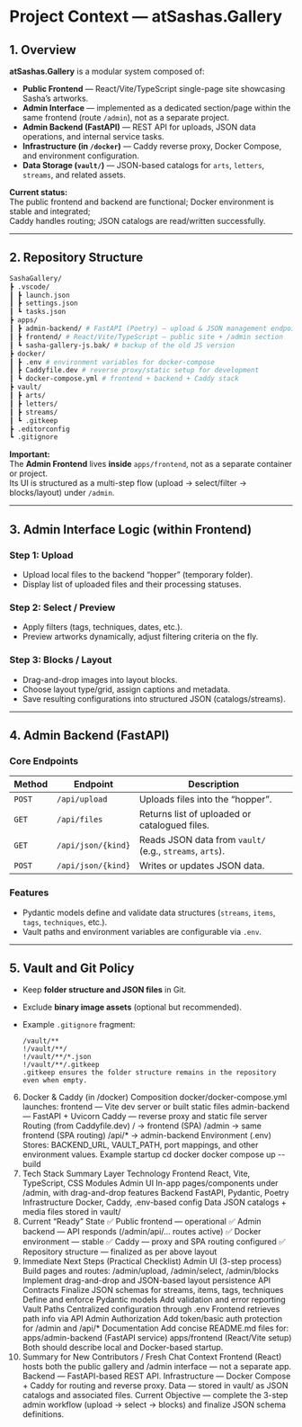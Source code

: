 # Project Context — atSashas.Gallery

## 1. Overview

**atSashas.Gallery** is a modular system composed of:

-   **Public Frontend** — React/Vite/TypeScript single-page site showcasing Sasha’s artworks.
-   **Admin Interface** — implemented as a dedicated section/page within the same frontend (route `/admin`), not as a separate project.
-   **Admin Backend (FastAPI)** — REST API for uploads, JSON data operations, and internal service tasks.
-   **Infrastructure (in `/docker`)** — Caddy reverse proxy, Docker Compose, and environment configuration.
-   **Data Storage (`vault/`)** — JSON-based catalogs for `arts`, `letters`, `streams`, and related assets.

**Current status:**  
The public frontend and backend are functional; Docker environment is stable and integrated;  
Caddy handles routing; JSON catalogs are read/written successfully.

---

## 2. Repository Structure

```bash
SashaGallery/
┣ .vscode/
┃ ┣ launch.json
┃ ┣ settings.json
┃ ┗ tasks.json
┣ apps/
┃ ┣ admin-backend/ # FastAPI (Poetry) — upload & JSON management endpoints
┃ ┣ frontend/ # React/Vite/TypeScript — public site + /admin section
┃ ┗ sasha-gallery-js.bak/ # backup of the old JS version
┣ docker/
┃ ┣ .env # environment variables for docker-compose
┃ ┣ Caddyfile.dev # reverse proxy/static setup for development
┃ ┗ docker-compose.yml # frontend + backend + Caddy stack
┣ vault/
┃ ┣ arts/
┃ ┣ letters/
┃ ┣ streams/
┃ ┗ .gitkeep
┣ .editorconfig
┗ .gitignore
```

**Important:**  
The **Admin Frontend** lives **inside** `apps/frontend`, not as a separate container or project.  
Its UI is structured as a multi-step flow (upload → select/filter → blocks/layout) under `/admin`.

---

## 3. Admin Interface Logic (within Frontend)

### Step 1: Upload

-   Upload local files to the backend “hopper” (temporary folder).
-   Display list of uploaded files and their processing statuses.

### Step 2: Select / Preview

-   Apply filters (tags, techniques, dates, etc.).
-   Preview artworks dynamically, adjust filtering criteria on the fly.

### Step 3: Blocks / Layout

-   Drag-and-drop images into layout blocks.
-   Choose layout type/grid, assign captions and metadata.
-   Save resulting configurations into structured JSON (catalogs/streams).

---

## 4. Admin Backend (FastAPI)

### Core Endpoints

| Method | Endpoint           | Description                                              |
| ------ | ------------------ | -------------------------------------------------------- |
| `POST` | `/api/upload`      | Uploads files into the “hopper”.                         |
| `GET`  | `/api/files`       | Returns list of uploaded or catalogued files.            |
| `GET`  | `/api/json/{kind}` | Reads JSON data from `vault/` (e.g., `streams`, `arts`). |
| `POST` | `/api/json/{kind}` | Writes or updates JSON data.                             |

### Features

-   Pydantic models define and validate data structures (`streams`, `items`, `tags`, `techniques`, etc.).
-   Vault paths and environment variables are configurable via `.env`.

---

## 5. Vault and Git Policy

-   Keep **folder structure and JSON files** in Git.
-   Exclude **binary image assets** (optional but recommended).
-   Example `.gitignore` fragment:

    ```gitignore
    /vault/**
    !/vault/**/
    !/vault/**/*.json
    !/vault/**/.gitkeep
    .gitkeep ensures the folder structure remains in the repository even when empty.
    ```

6. Docker & Caddy (in /docker)
   Composition
   docker/docker-compose.yml launches:
   frontend — Vite dev server or built static files
   admin-backend — FastAPI + Uvicorn
   Caddy — reverse proxy and static file server
   Routing (from Caddyfile.dev)
   / → frontend (SPA)
   /admin → same frontend (SPA routing)
   /api/\* → admin-backend
   Environment (.env)
   Stores:
   BACKEND_URL, VAULT_PATH, port mappings, and other environment values.
   Example startup
   cd docker
   docker compose up --build
7. Tech Stack Summary
   Layer Technology
   Frontend React, Vite, TypeScript, CSS Modules
   Admin UI In-app pages/components under /admin, with drag-and-drop features
   Backend FastAPI, Pydantic, Poetry
   Infrastructure Docker, Caddy, .env-based config
   Data JSON catalogs + media files stored in vault/
8. Current “Ready” State
   ✅ Public frontend — operational
   ✅ Admin backend — API responds (/admin/api/... routes active)
   ✅ Docker environment — stable
   ✅ Caddy — proxy and SPA routing configured
   ✅ Repository structure — finalized as per above layout
9. Immediate Next Steps (Practical Checklist)
   Admin UI (3-step process)
   Build pages and routes: /admin/upload, /admin/select, /admin/blocks
   Implement drag-and-drop and JSON-based layout persistence
   API Contracts
   Finalize JSON schemas for streams, items, tags, techniques
   Define and enforce Pydantic models
   Add validation and error reporting
   Vault Paths
   Centralized configuration through .env
   Frontend retrieves path info via API
   Admin Authorization
   Add token/basic auth protection for /admin and /api/\*
   Documentation
   Add concise README.md files for:
   apps/admin-backend (FastAPI service)
   apps/frontend (React/Vite setup)
   Both should describe local and Docker-based startup.
10. Summary for New Contributors / Fresh Chat Context
    Frontend (React) hosts both the public gallery and /admin interface — not a separate app.
    Backend — FastAPI-based REST API.
    Infrastructure — Docker Compose + Caddy for routing and reverse proxy.
    Data — stored in vault/ as JSON catalogs and associated files.
    Current Objective — complete the 3-step admin workflow (upload → select → blocks) and finalize JSON schema definitions.
